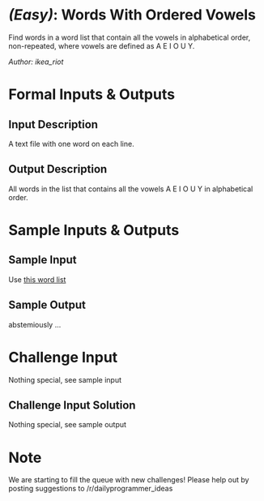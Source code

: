 
# [](#EasyIcon) *(Easy)*: Words With Ordered Vowels
Find words in a word list that contain all the vowels in alphabetical
 order, non-repeated, where vowels are defined as A E I O U Y.

*Author: ikea_riot*
# Formal Inputs & Outputs
## Input Description
 A text file with one word on each line.
## Output Description
All words in the list that contains all the vowels A E I O U Y in alphabetical order.
# Sample Inputs & Outputs
## Sample Input
Use [this word list](http://code.google.com/p/dotnetperls-controls/downloads/detail?name=enable1.txt)
## Sample Output
abstemiously
...
# Challenge Input
Nothing special, see sample input
## Challenge Input Solution
Nothing special, see sample output
# Note
We are starting to fill the queue with new challenges! Please help out by posting suggestions to /r/dailyprogrammer_ideas
				